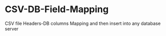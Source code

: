 # CSV-DB-Field-Mapping
CSV file Headers-DB columns Mapping and then insert into any database server
